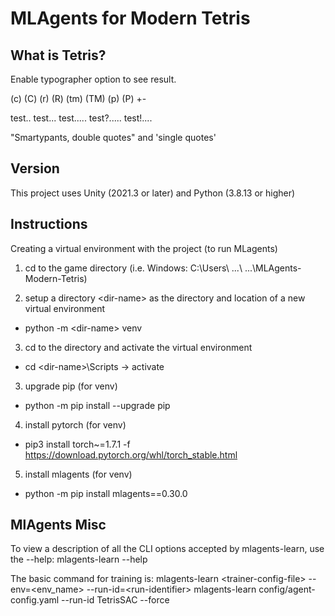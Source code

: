 # MLAgents for Modern Tetris

## What is Tetris?

Enable typographer option to see result.

(c) (C) (r) (R) (tm) (TM) (p) (P) +-

test.. test... test..... test?..... test!....


"Smartypants, double quotes" and 'single quotes'

## Version

This project uses Unity (2021.3 or later) and Python (3.8.13 or higher)

## Instructions

Creating a virtual environment with the project (to run MLagents)

1. cd to the game directory (i.e. Windows: C:\Users\ ...\ ...\MLAgents-Modern-Tetris)

2. setup a directory \<dir-name> as the directory and location of a new virtual environment
- python -m \<dir-name> venv

3. cd to the directory and activate the virtual environment
- cd \<dir-name>\Scripts -> activate

3. upgrade pip (for venv)
- python -m pip install --upgrade pip

4. install pytorch (for venv)
- pip3 install torch~=1.7.1 -f https://download.pytorch.org/whl/torch_stable.html

5. install mlagents (for venv)
- python -m pip install mlagents==0.30.0

## MlAgents Misc

To view a description of all the CLI options accepted by mlagents-learn, use the --help:
mlagents-learn --help

The basic command for training is:
mlagents-learn \<trainer-config-file> --env=<env_name> --run-id=\<run-identifier>
mlagents-learn config/agent-config.yaml --run-id TetrisSAC --force
